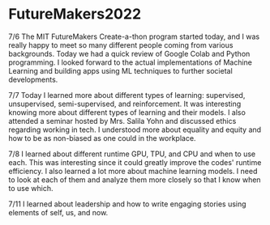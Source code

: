 # FutureMakers2022

7/6
The MIT FutureMakers Create-a-thon program started today, and I was really happy to meet so many different people coming from various backgrounds. Today we had a quick review of Google Colab and Python programming. I looked forward to the actual implementations of Machine Learning and building apps using ML techniques to further societal developments.  

7/7
Today I learned more about different types of learning: supervised, unsupervised, semi-supervised, and reinforcement. It was interesting knowing more about different types of learning and their models. I also attended a seminar hosted by Mrs. Salila Yohn and discussed ethics regarding working in tech. I understood more about equality and equity and how to be as non-biased as one could in the workplace.

7/8
I learned about different runtime GPU, TPU, and CPU and when to use each. This was interesting since it could greatly improve the codes' runtime efficiency. I also learned a lot more about machine learning models. I need to look at each of them and analyze them more closely so that I know when to use which.

7/11
I learned about leadership and how to write engaging stories using elements of self, us, and now.
